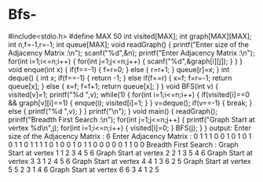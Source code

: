 # Bfs-



#include<stdio.h>
#define MAX 50
int visited[MAX];
int graph[MAX][MAX];
int n,f=-1,r=-1;
int queue[MAX];
void readGraph()
{
    printf("Enter size of the Adjacency Matrix :\n");
    scanf("%d",&n);
    printf("Enter Adjacency Matrix :\n");
    for(int i=1;i<=n;i++)
    {
        for(int j=1;j<=n;j++)
        {
            scanf("%d",&graph[i][j]);
        }
    }
}
void enque(int x)
{
    if(f==-1)
    {
        f=r=0;
    }
    else
    {
        r=r+1;
    }
    queue[r]=x;
}
int deque()
{
    int x;
    if(f==-1)
    {
        return -1;
    }
    else if(f==r)
    {
        x=f;
        f=r=-1;
        return queue[x];
    }
    else
    {
        x=f;
        f=f+1;
        return queue[x];
    }
}
void BFS(int v)
{
    visited[v]=1;
    printf("%d ",v);
    while(1)
    {
        for(int i=1;i<=n;i++)
        {
            if(visited[i]==0 && graph[v][i]==1)
            {
                enque(i);
                visited[i]=1;
            }
        }
        v=deque();
        if(v==-1)
        {
            break;
        }
        else
        {
            printf("%d ",v);
        }
    }
    printf("\n");
}
void main()
{
    readGraph();
    printf("Breadth First Search :\n");
    for(int j=1;j<=n;j++)
    {
        printf("Graph Start at vertex %d\n",j);
        for(int i=1;i<=n;i++)
        {
            visited[i]=0;
        }
        BFS(j);
    }
}
output:
Enter size of the Adjacency Matrix :
6
Enter Adjacency Matrix :
0
1
1
1
0
0
1
0
1
0
1
0
1
1
0
1
1
1
1
0
1
0
0
1
0
1
1
0
0
0
0
0
1
1
0
0
Breadth First Search :
Graph Start at vertex 1
1 2 3 4 5 6 
Graph Start at vertex 2
2 1 3 5 4 6 
Graph Start at vertex 3
3 1 2 4 5 6 
Graph Start at vertex 4
4 1 3 6 2 5 
Graph Start at vertex 5
5 2 3 1 4 6 
Graph Start at vertex 6
6 3 4 1 2 5 

